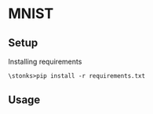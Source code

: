 # MNIST

## Setup

Installing requirements
```
\stonks>pip install -r requirements.txt
```

## Usage
```
```